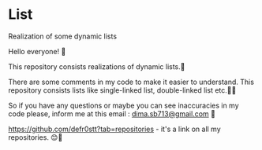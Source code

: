 # List
Realization of some dynamic lists

Hello everyone! 👋

This repository consists realizations of dynamic lists.🧾

There are some comments in my code to make it easier to understand. 
This repository consists lists like single-linked list, double-linked list etc.📑🔫 

So if you have any questions or maybe you can see inaccuracies in my code please, inform me at this email : dima.sb713@gmail.com 📧

https://github.com/defr0stt?tab=repositories - it's a link on all my repositories. 😊👀
